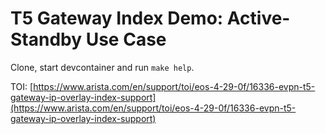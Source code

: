 # T5 Gateway Index Demo: Active-Standby Use Case

Clone, start devcontainer and run `make help`.

TOI: [https://www.arista.com/en/support/toi/eos-4-29-0f/16336-evpn-t5-gateway-ip-overlay-index-support](https://www.arista.com/en/support/toi/eos-4-29-0f/16336-evpn-t5-gateway-ip-overlay-index-support)
